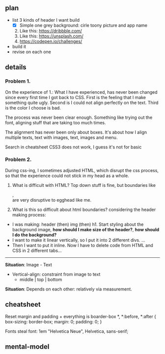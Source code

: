 ## plan
- list 3 kinds of header I want build
  - [x] Simple one grey background: cirle toony picture and app name 
  2. Like this: https://dribbble.com/
  3. Like this: https://unsplash.com/
  4. https://codepen.io/challenges/
- build it
- revise on each one

## details
### Problem 1.
On the experience of 1.: What I have experienced, has never been changed since every first time I got back to CSS. First is the feeling that I make something quite ugly. Second is I could not align perfectly on the text. Third is the color I choose is bad.

The process was never been clear enough. Something like trying out the font, aligning stuff that are taking too much times.

The alignment has never been only about boxes. It's about how I align multiple texts, text with images, text, images and menu.

Search in cheatsheet CSS3 does not work, I guess it's not for basic

### Problem 2.
During css-ing, I sometimes adjusted HTML, which disrupt the css process, so that the experience could not stick in my head as a whole.

1. What is difficult with HTML?
Top down stuff is fine, but boundaries like <div>, <section> are very disruptive to egghead like me.

2. What is this so difficult about html boundaries?
considering the header making process: 
- I was making: header (then) img  (then) h1. Start styling about the background image, **how should I make size of the header?**, **how should I do the background?**
- I want to make it linear vertically, so I put it into 2 different divs.
... 
- Then I want to put it inline. Now I have to delete code from HTML and CSS in 2 different tabs... 
--- 
**Situation**: Image - Text
- Vertical-align: constraint from image to text
  + middle | top | bottom

**Situation**: Depends on each other: relatively via measurement.
 
## cheatsheet
Reset margin and padding + everything is boarder-box
*, *:before, *:after {
  box-sizing: border-box;
  margin: 0;
  padding: 0;
}

Fonts steal
font: 1em "Helvetica Neue", Helvetica, sans-serif;

## mental-model
